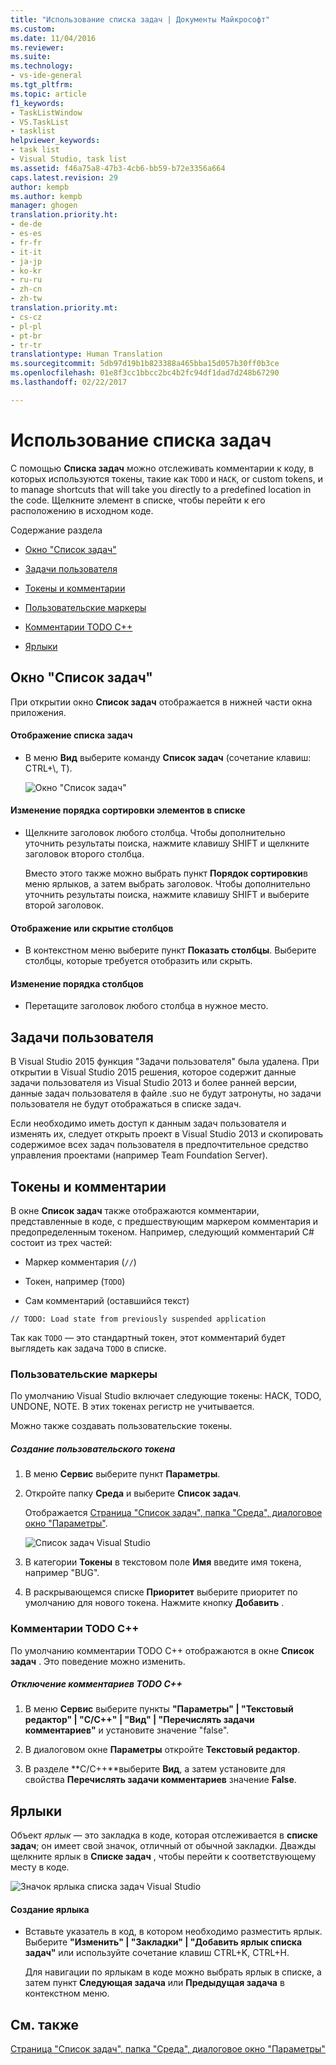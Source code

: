 ```yaml
---
title: "Использование списка задач | Документы Майкрософт"
ms.custom: 
ms.date: 11/04/2016
ms.reviewer: 
ms.suite: 
ms.technology:
- vs-ide-general
ms.tgt_pltfrm: 
ms.topic: article
f1_keywords:
- TaskListWindow
- VS.TaskList
- tasklist
helpviewer_keywords:
- task list
- Visual Studio, task list
ms.assetid: f46a75a8-47b3-4cb6-bb59-b72e3356a664
caps.latest.revision: 29
author: kempb
ms.author: kempb
manager: ghogen
translation.priority.ht:
- de-de
- es-es
- fr-fr
- it-it
- ja-jp
- ko-kr
- ru-ru
- zh-cn
- zh-tw
translation.priority.mt:
- cs-cz
- pl-pl
- pt-br
- tr-tr
translationtype: Human Translation
ms.sourcegitcommit: 5db97d19b1b823388a465bba15d057b30ff0b3ce
ms.openlocfilehash: 01e8f3cc1bbcc2bc4b2fc94df1dad7d248b67290
ms.lasthandoff: 02/22/2017

---
```

# <a name="using-the-task-list"></a>Использование списка задач
С помощью **Списка задач** можно отслеживать комментарии к коду, в которых используются токены, такие как `TODO` и `HACK`, or custom tokens, и to manage shortcuts that will take you directly to a predefined location in the code. Щелкните элемент в списке, чтобы перейти к его расположению в исходном коде.  
  
 Содержание раздела  
  
-   [Окно "Список задач"](../ide/using-the-task-list.md#taskListWindow)  
  
-   [Задачи пользователя](../ide/using-the-task-list.md#userTasks)  
  
-   [Токены и комментарии](../ide/using-the-task-list.md#tokensComments)  
  
-   [Пользовательские маркеры](../ide/using-the-task-list.md#customTokens)  
  
-   [Комментарии TODO C++](../ide/using-the-task-list.md#cppComments)  
  
-   [Ярлыки](../ide/using-the-task-list.md#shortcuts)  
  
##  <a name="taskListWindow"></a> Окно "Список задач"  
 При открытии окно **Список задач** отображается в нижней части окна приложения.  
  
#### <a name="to-open-the-task-list"></a>Отображение списка задач  
  
-   В меню **Вид** выберите команду **Список задач** (сочетание клавиш: CTRL+\\, T).  
  
     ![Окно "Список задач"](~/docs/ide/media/vs2015_task_list.png "vs2015_task_list")  
  
#### <a name="to-change-the-sort-order-of-the-list"></a>Изменение порядка сортировки элементов в списке  
  
-   Щелкните заголовок любого столбца. Чтобы дополнительно уточнить результаты поиска, нажмите клавишу SHIFT и щелкните заголовок второго столбца.  
  
     Вместо этого также можно выбрать пункт **Порядок сортировки**в меню ярлыков, а затем выбрать заголовок. Чтобы дополнительно уточнить результаты поиска, нажмите клавишу SHIFT и выберите второй заголовок.  
  
#### <a name="to-show-or-hide-columns"></a>Отображение или скрытие столбцов  
  
-   В контекстном меню выберите пункт **Показать столбцы**. Выберите столбцы, которые требуется отобразить или скрыть.  
  
#### <a name="to-change-the-order-of-the-columns"></a>Изменение порядка столбцов  
  
-   Перетащите заголовок любого столбца в нужное место.  
  
##  <a name="userTasks"></a> Задачи пользователя  
 В Visual Studio 2015 функция "Задачи пользователя" была удалена. При открытии в Visual Studio 2015 решения, которое содержит данные задачи пользователя из Visual Studio 2013 и более ранней версии, данные задач пользователя в файле .suo не будут затронуты, но задачи пользователя не будут отображаться в списке задач.  
  
 Если необходимо иметь доступ к данным задач пользователя и изменять их, следует открыть проект в Visual Studio 2013 и скопировать содержимое всех задач пользователя в предпочтительное средство управления проектами (например Team Foundation Server).  
  
##  <a name="tokensComments"></a> Токены и комментарии  
 В окне **Список задач** также отображаются комментарии, представленные в коде, с предшествующим маркером комментария и предопределенным токеном. Например, следующий комментарий C# состоит из трех частей:  
  
-   Маркер комментария (`//`)  
  
-   Токен, например (`TODO`)  
  
-   Сам комментарий (оставшийся текст)  
  
```  
// TODO: Load state from previously suspended application  
```  
  
 Так как `TODO` — это стандартный токен, этот комментарий будет выглядеть как задача `TODO` в списке.  
  
###  <a name="customTokens"></a> Пользовательские маркеры  
 По умолчанию Visual Studio включает следующие токены: HACK, TODO, UNDONE, NOTE. В этих токенах регистр не учитывается.  
  
 Можно также создавать пользовательские токены.  
  
##### <a name="to-create-a-custom-token"></a>Создание пользовательского токена  
  
1.  В меню **Сервис** выберите пункт **Параметры**.  
  
2.  Откройте папку **Среда** и выберите **Список задач**.  
  
     Отображается [Страница "Список задач", папка "Среда", диалоговое окно "Параметры"](../ide/reference/task-list-environment-options-dialog-box.md).  
  
     ![Список задач Visual Studio](~/docs/ide/media/vs2015_task_list_options.png "vs2015_task_list_options")  
  
3.  В категории **Токены** в текстовом поле **Имя** введите имя токена, например "BUG".  
  
4.  В раскрывающемся списке **Приоритет** выберите приоритет по умолчанию для нового токена. Нажмите кнопку **Добавить** .  
  
###  <a name="cppComments"></a> Комментарии TODO C++  
 По умолчанию комментарии TODO C++ отображаются в окне **Список задач** . Это поведение можно изменить.  
  
##### <a name="to-turn-off-c-todo-comments"></a>Отключение комментариев TODO C++  
  
1.  В меню **Сервис** выберите пункты **"Параметры" &#124; "Текстовый редактор" &#124; "C/C++" &#124; "Вид" &#124; "Перечислять задачи комментариев"** и установите значение "false".  
  
2.  В диалоговом окне **Параметры** откройте **Текстовый редактор**.  
  
3.  В разделе **C/C++**выберите **Вид**, а затем установите для свойства **Перечислять задачи комментариев** значение **False**.  
  
##  <a name="shortcuts"></a> Ярлыки  
 Объект *ярлык* — это закладка в коде, которая отслеживается в **списке задач**; он имеет свой значок, отличный от обычной закладки. Дважды щелкните ярлык в **Списке задач** , чтобы перейти к соответствующему месту в коде.  
  
 ![Значок ярлыка списка задач Visual Studio](~/docs/ide/media/vs2015_task_list_bookmark.png "vs2015_task_list_bookmark")  
  
#### <a name="to-create-a-shortcut"></a>Создание ярлыка  
  
-   Вставьте указатель в код, в котором необходимо разместить ярлык. Выберите **"Изменить" &#124; "Закладки" &#124; "Добавить ярлык списка задач"** или используйте сочетание клавиш CTRL+K, CTRL+H.  
  
     Для навигации по ярлыкам в коде можно выбрать ярлык в списке, а затем пункт **Следующая задача** или **Предыдущая задача** в контекстном меню.  
  
## <a name="see-also"></a>См. также  
 [Страница "Список задач", папка "Среда", диалоговое окно "Параметры"](../ide/reference/task-list-environment-options-dialog-box.md)
